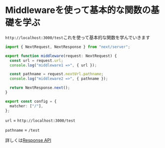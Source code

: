# Middlewareを使って基本的な関数の基礎を学ぶ

`http://localhost:3000/test`これを使って基本的な関数を学んでいきます

```middleware.ts
import { NextRequest, NextResponse } from "next/server";

export function middleware(request: NextRequest) {
  const url = request.url;
  console.log("middleware1 =>", { url });

  const pathname = request.nextUrl.pathname;
  console.log("middleware2 =>", { pathname });

  return NextResponse.next();
}

export const config = {
  matcher: ["/"],
};
```

`url` = `http://localhost:3000/test`

`pathname` = `/test`

詳しくは[Response API](https://developer.mozilla.org/ja/docs/Web/API/Request)
